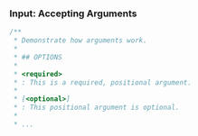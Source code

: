 ### Input: Accepting Arguments

```php
/**
 * Demonstrate how arguments work.
 *
 * ## OPTIONS
 *
 * <required>
 * : This is a required, positional argument.
 *
 * [<optional>]
 * : This positional argument is optional.
 *
 * ...
```
